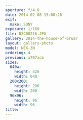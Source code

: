 ```yaml
---
aperture: f/4.0
date: 2014-02-08 15:08:26
exif:
  make: SONY
exposure: 1/160
file: DSC00216.JPG
gallery: 2014-the-house-of-bruar
layout: gallery-photo
model: NEX-3N
ordering: 4
previous: a707acb
sizes:
  640w:
    height: 426
    width: 640
  200x200:
    height: 200
    width: 200
  96x96:
    height: 96
    width: 96
title: 
---
```

